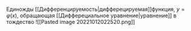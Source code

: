 Единожды [[Дифференцируемость|дифферецируемая]]функция, $y=\varphi(x)$, обращающая [[Дифферециальное уравнение|уравнение]] в тождество
![[Pasted image 20221012022520.png]]